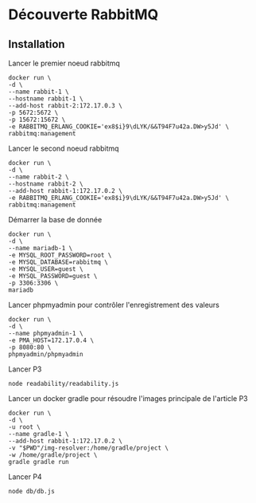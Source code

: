 # Découverte RabbitMQ

## Installation

Lancer le premier noeud rabbitmq

```
docker run \
-d \
--name rabbit-1 \
--hostname rabbit-1 \
--add-host rabbit-2:172.17.0.3 \
-p 5672:5672 \
-p 15672:15672 \
-e RABBITMQ_ERLANG_COOKIE='ex8$i}9\dLYK/&&T94F7u42a.DW>y5Jd' \
rabbitmq:management
```

Lancer le second noeud rabbitmq

```
docker run \
-d \
--name rabbit-2 \
--hostname rabbit-2 \
--add-host rabbit-1:172.17.0.2 \
-e RABBITMQ_ERLANG_COOKIE='ex8$i}9\dLYK/&&T94F7u42a.DW>y5Jd' \
rabbitmq:management
```

Démarrer la base de donnée

```
docker run \
-d \
--name mariadb-1 \
-e MYSQL_ROOT_PASSWORD=root \
-e MYSQL_DATABASE=rabbitmq \
-e MYSQL_USER=guest \
-e MYSQL_PASSWORD=guest \
-p 3306:3306 \
mariadb
```

Lancer phpmyadmin pour contrôler l'enregistrement des valeurs

```
docker run \
-d \
--name phpmyadmin-1 \
-e PMA_HOST=172.17.0.4 \
-p 8080:80 \
phpmyadmin/phpmyadmin
```

Lancer P3

```
node readability/readability.js
```

Lancer un docker gradle pour résoudre l'images principale de l'article P3

```
docker run \
-d \
-u root \
--name gradle-1 \
--add-host rabbit-1:172.17.0.2 \
-v "$PWD"/img-resolver:/home/gradle/project \
-w /home/gradle/project \
gradle gradle run
```

Lancer P4

```
node db/db.js
```
